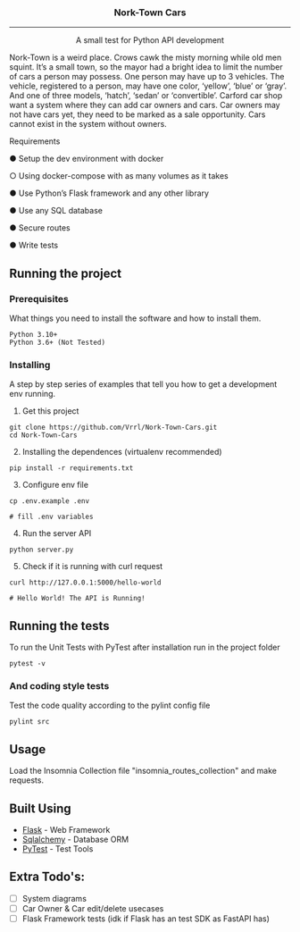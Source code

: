 
<h3 align="center">Nork-Town Cars</h3>

---

<p align="center"> A small test for Python API development
</p>
<p>
Nork-Town is a weird place. Crows cawk the misty morning while old men squint. It’s a small town, so the mayor had a bright idea to limit the number of cars a person may possess. One person may have up to 3 vehicles. The vehicle, registered to a person, may have one color, ‘yellow’, ‘blue’ or ‘gray’. And one of three models, ‘hatch’, ‘sedan’ or ‘convertible’. Carford car shop want a system where they can add car owners and cars. Car owners may not have cars yet, they need to be marked as a sale opportunity. Cars cannot exist in the system without owners.

Requirements

● Setup the dev environment with docker

○ Using docker-compose with as many volumes as it takes

● Use Python’s Flask framework and any other library

● Use any SQL database

● Secure routes

● Write tests
</p>


##  Running the project

### Prerequisites

What things you need to install the software and how to install them.

```
Python 3.10+
Python 3.6+ (Not Tested)
```

### Installing

A step by step series of examples that tell you how to get a development env running.

1. Get this project

```
git clone https://github.com/Vrrl/Nork-Town-Cars.git
cd Nork-Town-Cars
```

2. Installing the dependences (virtualenv recommended)

```
pip install -r requirements.txt
```
3. Configure env file

```
cp .env.example .env

# fill .env variables
```

4. Run the server API

```
python server.py
```

5. Check if it is running with curl request

```
curl http://127.0.0.1:5000/hello-world

# Hello World! The API is Running!
```

## Running the tests

To run the Unit Tests with PyTest after installation run in the project folder

```
pytest -v
```


### And coding style tests

Test the code quality according to the pylint config file

```
pylint src
```

## Usage

Load the Insomnia Collection file "insomnia_routes_collection" and make requests.

## Built Using 

- [Flask](https://flask.palletsprojects.com/) - Web Framework
- [Sqlalchemy](https://www.sqlalchemy.org/) - Database ORM
- [PyTest](https://pytest.org/) - Test Tools

## Extra Todo's:

- [ ] System diagrams
- [ ] Car Owner & Car edit/delete usecases
- [ ] Flask Framework tests (idk if Flask has an test SDK as FastAPI has)

